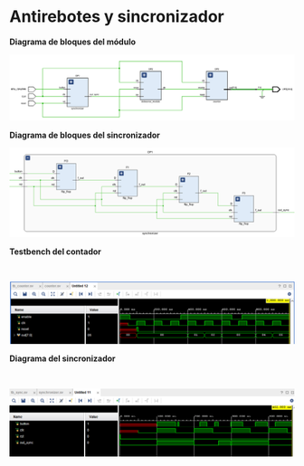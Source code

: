 # Antirebotes y sincronizador #




__Diagrama de bloques del módulo__
</br>

![Diagrama de bloques de todo el sistema](/images/EJ2_DIAG_BLOQUES.png)


__Diagrama de bloques del sincronizador__
</br>

![Diagrama de bloques de todo el sistema](/images/EJ2_DIAG_BLOQUES_SYNC.png)


__Testbench del contador__

</br>

![Diagrama de bloques de todo el sistema](/images/EJ2_TB_COUNTER.png)


__Diagrama del sincronizador__

</br>

![Diagrama de bloques de todo el sistema](/images/EJ2_TB_SYNC.png)
